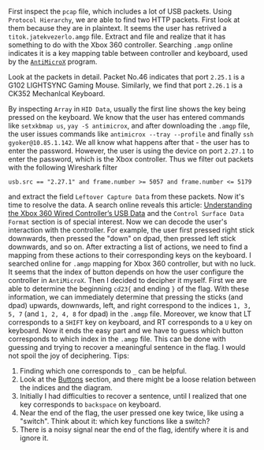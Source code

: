 First inspect the `pcap` file, which includes a lot of USB packets. Using `Protocol Hierarchy`, we are able to find two HTTP packets. First look at them because they are in plaintext. It seems the user has retrived a `titok.jatekvezerlo.amgp` file. Extract and file and realize that it has something to do with the Xbox 360 controller. Searching `.amgp` online indicates it is a key mapping table between controller and keyboard, used by the [`AntiMicroX`](https://github.com/AntiMicroX/antimicrox) program. 

Look at the packets in detail. Packet No.46 indicates that port `2.25.1` is a G102 LIGHTSYNC Gaming Mouse. Similarly, we find that port `2.26.1` is a CK352 Mechanlcal Keyboard. 

By inspecting `Array` in `HID Data`, usually the first line shows the key being pressed on the keyboard. We know that the user has entered commands like `setxkbmap us`, `yay -S antimicrox`, and after downloading the `.amgp` file, the user issues commands like `antimicrox --tray --profile` and finally `ssh gyoker@10.85.1.142`. We all know what happens after that - the user has to enter the password. However, the user is using the device on port `2.27.1` to enter the password, which is the Xbox controller. Thus we filter out packets with the following Wireshark filter
```
usb.src == "2.27.1" and frame.number >= 5057 and frame.number <= 5179
```
and extract the field `Leftover Capture Data` from these packets. Now it's time to resolve the data. A search online reveals this article: [Understanding the Xbox 360 Wired Controller’s USB Data](https://www.partsnotincluded.com/understanding-the-xbox-360-wired-controllers-usb-data/) and the `Control Surface Data Format` section is of special interest. Now we can decode the user's interaction with the controller. For example, the user first pressed right stick downwards, then pressed the "down" on dpad, then pressed left stick downwards, and so on. After extracting a list of actions, we need to find a mapping from these actions to their corresponding keys on the keyboard. I searched online for `.amgp` mapping for Xbox 360 controller, but with no luck. It seems that the index of button depends on how the user configure the controller in `AntiMicroX`. Then I decided to decipher it myself. First we are able to determine the beginning `cd23{` and ending `}` of the flag. With these information, we can immediately determine that pressing the sticks (and dpad) upwards, downwards, left, and right correspond to the indices `1, 3, 5, 7` (and `1, 2, 4, 8` for dpad) in the `.amgp` file. Moreover, we know that LT corresponds to a `SHIFT` key on keyboard, and RT corresponds to a `U` key on keyboard. Now it ends the easy part and we have to guess which button corresponds to which index in the `.amgp` file. This can be done with guessing and trying to recover a meaningful sentence in the flag. I would not spoil the joy of deciphering. Tips: 
1. Finding which one corresponds to `_` can be helpful. 
2. Look at the [Buttons](https://www.partsnotincluded.com/understanding-the-xbox-360-wired-controllers-usb-data/) section, and there might be a loose relation between the indices and the diagram. 
3. Initially I had difficulties to recover a sentence, until I realized that one key corresponds to `backspace` on keyboard. 
4. Near the end of the flag, the user pressed one key twice, like using a "switch". Think about it: which key functions like a switch?
5. There is a noisy signal near the end of the flag, identify where it is and ignore it. 
